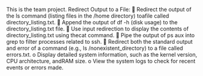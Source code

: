 This is the team project.
Redirect Output to a File:  Redirect the output of the ls command (listing files in the /home directory) toafile called directory_listing.txt.  Append the output of df -h (disk usage) to the directory_listing.txt file.  Use input redirection to display the contents of directory_listing.txt using thecat
command.  Pipe the output of ps aux into grep to filter processes related to ssh.  Redirect both the standard output and error of a command (e.g., ls
/nonexistent_directory) to a file called errors.txt. o Display detailed system information, such as the kernel version, CPU architecture, andRAM size. o View the system logs to check for recent events or errors made.
